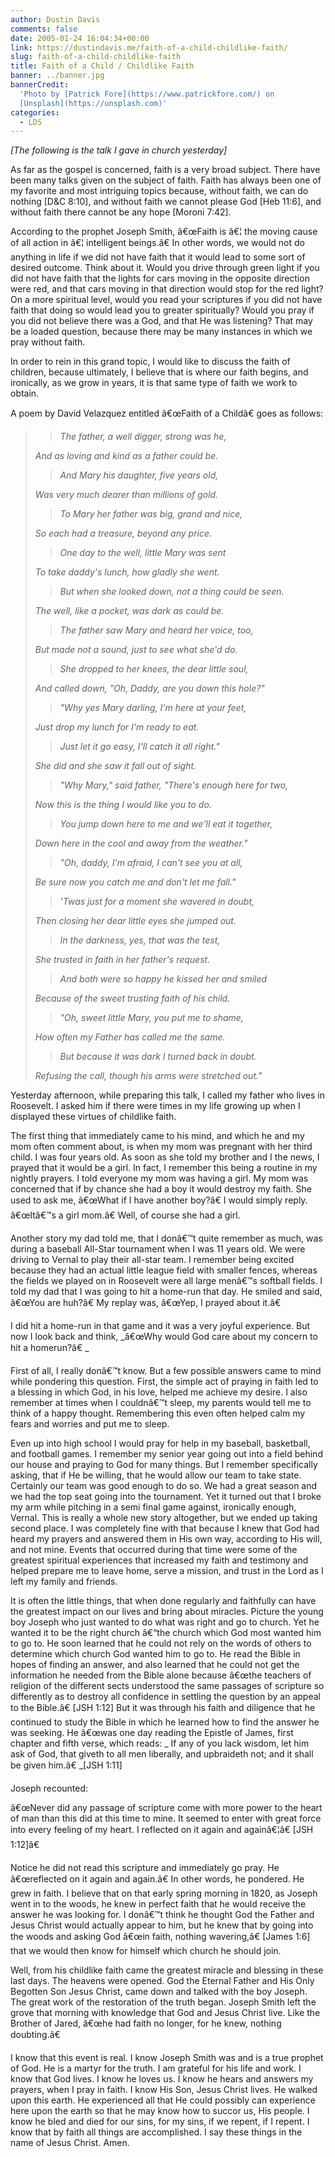 ```yaml
---
author: Dustin Davis
comments: false
date: 2005-01-24 16:04:34+00:00
link: https://dustindavis.me/faith-of-a-child-childlike-faith/
slug: faith-of-a-child-childlike-faith
title: Faith of a Child / Childlike Faith
banner: ../banner.jpg
bannerCredit:
  'Photo by [Patrick Fore](https://www.patrickfore.com/) on
  [Unsplash](https://unsplash.com)'
categories:
  - LDS
---
```


_[The following is the talk I gave in church yesterday]_

As far as the gospel is concerned, faith is a very broad subject. There have
been many talks given on the subject of faith. Faith has always been one of my
favorite and most intriguing topics because, without faith, we can do nothing
[D&C 8:10], and without faith we cannot please God [Heb 11:6], and without faith
there cannot be any hope [Moroni 7:42].

According to the prophet Joseph Smith, â€œFaith is â€¦ the moving cause of all
action in â€¦ intelligent beings.â€ In other words, we would not do anything in
life if we did not have faith that it would lead to some sort of desired
outcome. Think about it. Would you drive through green light if you did not have
faith that the lights for cars moving in the opposite direction were red, and
that cars moving in that direction would stop for the red light? On a more
spiritual level, would you read your scriptures if you did not have faith that
doing so would lead you to greater spiritually? Would you pray if you did not
believe there was a God, and that He was listening? That may be a loaded
question, because there may be many instances in which we pray without faith.

<!-- more -->

In order to rein in this grand topic, I would like to discuss the faith of
children, because ultimately, I believe that is where our faith begins, and
ironically, as we grow in years, it is that same type of faith we work to
obtain.

A poem by David Velazquez entitled â€œFaith of a Childâ€ goes as follows:

<blockquote>

> _The father, a well digger, strong was he,_

_And as loving and kind as a father could be._

>

> _And Mary his daughter, five years old,_

_Was very much dearer than millions of gold._

>

> _To Mary her father was big, grand and nice,_

_So each had a treasure, beyond any price._

>

> _One day to the well, little Mary was sent_

_To take daddy's lunch, how gladly she went._

>

> _But when she looked down, not a thing could be seen._

_The well, like a pocket, was dark as could be._

>

> _The father saw Mary and heard her voice, too,_

_But made not a sound, just to see what she'd do._

>

> _She dropped to her knees, the dear little soul,_

_And called down, "Oh, Daddy, are you down this hole?"_

>

> _"Why yes Mary darling, I'm here at your feet,_

_Just drop my lunch for I'm ready to eat._

>

> _Just let it go easy, I'll catch it all right."_

_She did and she saw it fall out of sight._

>

> _"Why Mary," said father, "There's enough here for two,_

_Now this is the thing I would like you to do._

>

> _You jump down here to me and we'll eat it together,_

_Down here in the cool and away from the weather."_

>

> _"Oh, daddy, I'm afraid, I can't see you at all,_

_Be sure now you catch me and don't let me fall."_

>

> _'Twas just for a moment she wavered in doubt,_

_Then closing her dear little eyes she jumped out._

>

> _In the darkness, yes, that was the test,_

_She trusted in faith in her father's request._

>

> _And both were so happy he kissed her and smiled_

_Because of the sweet trusting faith of his child._

>

> _"Oh, sweet little Mary, you put me to shame,_

_How often my Father has called me the same._

>

> _But because it was dark I turned back in doubt._

_Refusing the call, though his arms were stretched out."_

>

</blockquote>

Yesterday afternoon, while preparing this talk, I called my father who lives in
Roosevelt. I asked him if there were times in my life growing up when I
displayed these virtues of childlike faith.

The first thing that immediately came to his mind, and which he and my mom often
comment about, is when my mom was pregnant with her third child. I was four
years old. As soon as she told my brother and I the news, I prayed that it would
be a girl. In fact, I remember this being a routine in my nightly prayers. I
told everyone my mom was having a girl. My mom was concerned that if by chance
she had a boy it would destroy my faith. She used to ask me, â€œWhat if I have
another boy?â€ I would simply reply. â€œItâ€™s a girl mom.â€ Well, of course she
had a girl.

Another story my dad told me, that I donâ€™t quite remember as much, was during
a baseball All-Star tournament when I was 11 years old. We were driving to
Vernal to play their all-star team. I remember being excited because they had an
actual little league field with smaller fences, whereas the fields we played on
in Roosevelt were all large menâ€™s softball fields. I told my dad that I was
going to hit a home-run that day. He smiled and said, â€œYou are huh?â€ My
replay was, â€œYep, I prayed about it.â€

I did hit a home-run in that game and it was a very joyful experience. But now I
look back and think, _â€œWhy would God care about my concern to hit a homerun?â€
_

First of all, I really donâ€™t know. But a few possible answers came to mind
while pondering this question. First, the simple act of praying in faith led to
a blessing in which God, in his love, helped me achieve my desire. I also
remember at times when I couldnâ€™t sleep, my parents would tell me to think of
a happy thought. Remembering this even often helped calm my fears and worries
and put me to sleep.

Even up into high school I would pray for help in my baseball, basketball, and
football games. I remember my senior year going out into a field behind our
house and praying to God for many things. But I remember specifically asking,
that if He be willing, that he would allow our team to take state. Certainly our
team was good enough to do so. We had a great season and we had the top seat
going into the tournament. Yet it turned out that I broke my arm while pitching
in a semi final game against, ironically enough, Vernal. This is really a whole
new story altogether, but we ended up taking second place. I was completely fine
with that because I knew that God had heard my prayers and answered them in His
own way, according to His will, and not mine. Events that occurred during that
time were some of the greatest spiritual experiences that increased my faith and
testimony and helped prepare me to leave home, serve a mission, and trust in the
Lord as I left my family and friends.

It is often the little things, that when done regularly and faithfully can have
the greatest impact on our lives and bring about miracles. Picture the young boy
Joseph who just wanted to do what was right and go to church. Yet he wanted it
to be the right church â€“the church which God most wanted him to go to. He soon
learned that he could not rely on the words of others to determine which church
God wanted him to go to. He read the Bible in hopes of finding an answer, and
also learned that he could not get the information he needed from the Bible
alone because â€œthe teachers of religion of the different sects understood the
same passages of scripture so differently as to destroy all confidence in
settling the question by an appeal to the Bible.â€ [JSH 1:12] But it was through
his faith and diligence that he continued to study the Bible in which he learned
how to find the answer he was seeking. He â€œwas one day reading the Epistle of
James, first chapter and fifth verse, which reads: _ If any of you lack wisdom,
let him ask of God, that giveth to all men liberally, and upbraideth not; and it
shall be given him.â€ _[JSH 1:11]

Joseph recounted:

â€œNever did any passage of scripture come with more power to the heart of man
than this did at this time to mine. It seemed to enter with great force into
every feeling of my heart. I reflected on it again and againâ€¦â€ [JSH 1:12]â€

Notice he did not read this scripture and immediately go pray. He â€œreflected
on it again and again.â€ In other words, he pondered. He grew in faith. I
believe that on that early spring morning in 1820, as Joseph went in to the
woods, he knew in perfect faith that he would receive the answer he was looking
for. I donâ€™t think he thought God the Father and Jesus Christ would actually
appear to him, but he knew that by going into the woods and asking God â€œin
faith, nothing wavering,â€ [James 1:6] that we would then know for himself which
church he should join.

Well, from his childlike faith came the greatest miracle and blessing in these
last days. The heavens were opened. God the Eternal Father and His Only Begotten
Son Jesus Christ, came down and talked with the boy Joseph. The great work of
the restoration of the truth began. Joseph Smith left the grove that morning
with knowledge that God and Jesus Christ live. Like the Brother of Jared, â€œhe
had faith no longer, for he knew, nothing doubting.â€

I know that this event is real. I know Joseph Smith was and is a true prophet of
God. He is a martyr for the truth. I am grateful for his life and work. I know
that God lives. I know he loves us. I know he hears and answers my prayers, when
I pray in faith. I know His Son, Jesus Christ lives. He walked upon this earth.
He experienced all that He could possibly can experience here upon the earth so
that he may know how to succor us, His people. I know he bled and died for our
sins, for my sins, if we repent, if I repent. I know that by faith all things
are accomplished. I say these things in the name of Jesus Christ. Amen.
